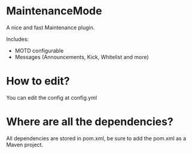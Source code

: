 # MaintenanceMode
A nice and fast Maintenance plugin. 

Includes:

- MOTD configurable
- Messages (Announcements, Kick, Whitelist and more)

# How to edit?
You can edit the config at config.yml

# Where are all the dependencies?
All dependencies are stored in pom.xml, be sure to add the pom.xml as a Maven project.
